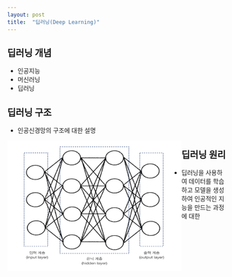 ```yaml
---
layout: post
title:  "딥러닝(Deep Learning)"
---
```


## 딥러닝 개념
 - 인공지능
 - 머신러닝
 - 딥러닝


## 딥러닝 구조
 - 인공신경망의 구조에 대한 설명



<img src="../images/2022-07-04-deeplearning/dnn.png" height="300px" width="400px"  align="left">  















## 딥러닝 원리

 - 딥러닝을 사용하여 데이터를 학습하고 모델을 생성하여 인공적인 지능을 만드는 과정에 대한 
